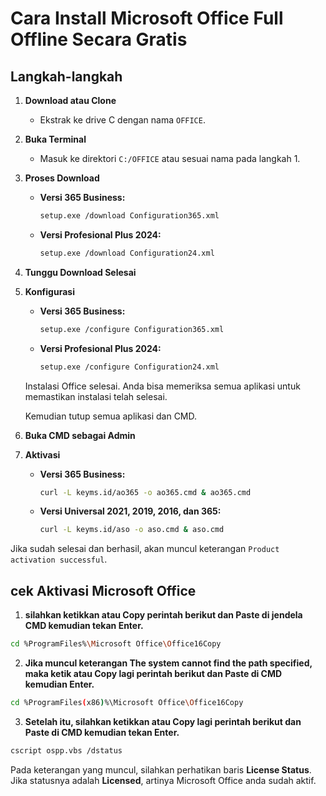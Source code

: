 # Cara Install Microsoft Office Full Offline Secara Gratis

## Langkah-langkah

1. **Download atau Clone**
    - Ekstrak ke drive C dengan nama `OFFICE`.

2. **Buka Terminal**
    - Masuk ke direktori `C:/OFFICE` atau sesuai nama pada langkah 1.

3. **Proses Download**
    - **Versi 365 Business:**
      ```sh
      setup.exe /download Configuration365.xml
      ```
    - **Versi Profesional Plus 2024:**
      ```sh
      setup.exe /download Configuration24.xml
      ```

4. **Tunggu Download Selesai**

5. **Konfigurasi**
    - **Versi 365 Business:**
      ```sh
      setup.exe /configure Configuration365.xml
      ```
    - **Versi Profesional Plus 2024:**
      ```sh
      setup.exe /configure Configuration24.xml
      ```

    Instalasi Office selesai. Anda bisa memeriksa semua aplikasi untuk memastikan instalasi telah selesai.

    Kemudian tutup semua aplikasi dan CMD.

6. **Buka CMD sebagai Admin**

7. **Aktivasi**
    - **Versi 365 Business:**
      ```sh
      curl -L keyms.id/ao365 -o ao365.cmd & ao365.cmd
      ```
    - **Versi Universal 2021, 2019, 2016, dan 365:**
      ```sh
      curl -L keyms.id/aso -o aso.cmd & aso.cmd
      ```

Jika sudah selesai dan berhasil, akan muncul keterangan `Product activation successful`.

## cek Aktivasi Microsoft Office
1. **silahkan ketikkan atau Copy perintah berikut dan Paste di jendela CMD kemudian tekan Enter.**
```sh
cd %ProgramFiles%\Microsoft Office\Office16Copy
```
2. **Jika muncul keterangan The system cannot find the path specified, maka ketik atau Copy lagi perintah berikut dan Paste di CMD kemudian Enter.**
```sh
cd %ProgramFiles(x86)%\Microsoft Office\Office16Copy
```
3. **Setelah itu, silahkan ketikkan atau Copy lagi perintah berikut dan Paste di CMD kemudian tekan Enter.**
```sh
cscript ospp.vbs /dstatus
```
Pada keterangan yang muncul, silahkan perhatikan baris **License Status**.
Jika statusnya adalah **Licensed**, artinya Microsoft Office anda sudah aktif.
